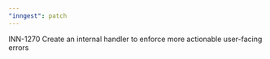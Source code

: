 ```yaml
---
"inngest": patch
---
```


INN-1270 Create an internal handler to enforce more actionable user-facing errors
